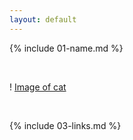 ```yaml
---
layout: default
---
```


{% include 01-name.md %}

<br>

! [Image of cat](https://octodex.github.com/images/yaktocat.png)

<br>

{% include 03-links.md %}

